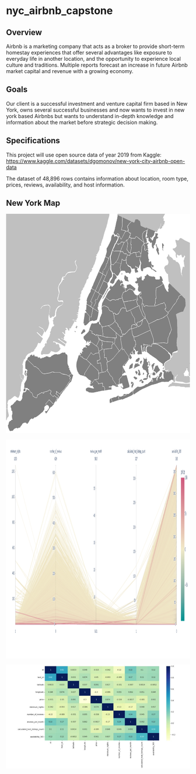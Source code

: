 # nyc_airbnb_capstone
## Overview
Airbnb is a marketing company that acts as a broker to provide short-term homestay experiences that offer several advantages like exposure to everyday life in another location, and the opportunity to experience local culture and traditions. Multiple reports forecast an increase in future Airbnb market capital and revenue with a growing economy.
## Goals
Our client is a successful investment and venture capital firm based in New York, owns several successful businesses and now wants to invest in new york based Airbnbs but wants to understand in-depth knowledge and information about the market before strategic decision making.
## Specifications
This project will use open source data of year 2019 from Kaggle:
https://www.kaggle.com/datasets/dgomonov/new-york-city-airbnb-open-data

The dataset of 48,896 rows contains information about location, room type, prices, reviews, availability, and host information.

## New York Map

<img src="https://github.com/ttariqaziz/nyc_airbnb_capstone/blob/main/New_York_City_Map.png" width="800" height="600"></img>

<img src="https://github.com/ttariqaziz/nyc_airbnb_capstone/blob/main/Plots/Continous%20Variable%20Relationship%20with%20Price%20Plot.png" width="1000" height="600"></img>

<img src="https://github.com/ttariqaziz/nyc_airbnb_capstone/blob/main/Plots/Correlation%20Matrix.jpg"></img>

